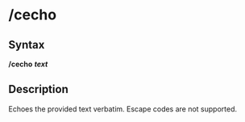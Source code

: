 # /cecho

## Syntax

**/cecho** _**text**_

## Description

Echoes the provided text verbatim. Escape codes are not supported.
